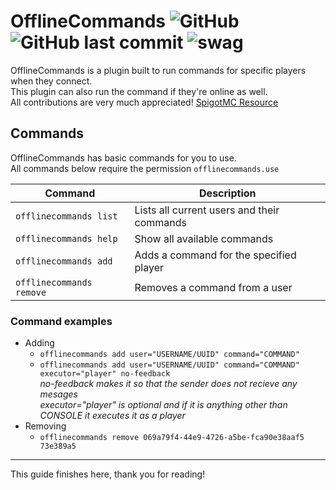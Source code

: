 # OfflineCommands ![GitHub](https://img.shields.io/github/license/Jochyoua/OfflineCommands?style=plastic) ![GitHub last commit](https://img.shields.io/github/last-commit/Jochyoua/OfflineCommands?style=plastic) ![swag](https://img.shields.io/badge/swag-yes-red)

OfflineCommands is a plugin built to run commands for specific players when they connect.\
This plugin can also run the command if they're online as well.\
All contributions are very much appreciated!
[SpigotMC Resource](https://www.spigotmc.org/resources/safechat.79115/ "SpigotMC Resource")

## Commands

OfflineCommands has basic commands for you to use.\
All commands below require the permission `offlinecommands.use`

| Command | Description |
| --- | --- |
| `offlinecommands list` | Lists all current users and their commands |
| `offlinecommands help` | Show all available commands |
| `offlinecommands add` | Adds a command for the specified player |
| `offlinecommands remove` | Removes a command from a user |

### Command examples

* Adding
    * `offlinecommands add user="USERNAME/UUID" command="COMMAND"`
    * `offlinecommands add user="USERNAME/UUID" command="COMMAND" executor="player" no-feedback`\
      *no-feedback makes it so that the sender does not recieve any mesages*\
      *executor="player" is optional and if it is anything other than CONSOLE it executes it as a player*
* Removing
    * `offlinecommands remove 069a79f4-44e9-4726-a5be-fca90e38aaf5 73e389a5`

***
This guide finishes here, thank you for reading!